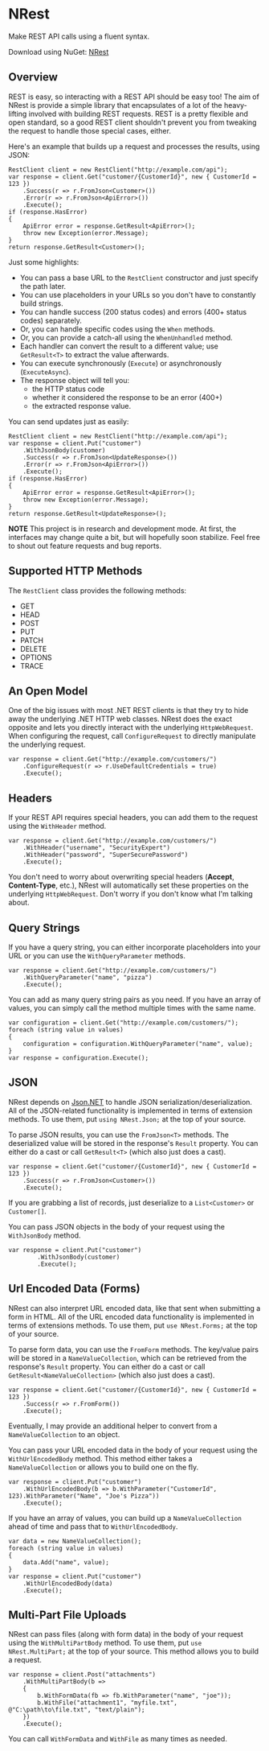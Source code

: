 # NRest

Make REST API calls using a fluent syntax.

Download using NuGet: [NRest](http://nuget.org/packages/nrest)

## Overview
REST is easy, so interacting with a REST API should be easy too! The aim of NRest is provide a simple library that encapsulates of a lot of the heavy-lifting involved with building REST requests. REST is a pretty flexible and open standard, so a good REST client shouldn't prevent you from tweaking the request to handle those special cases, either.

Here's an example that builds up a request and processes the results, using JSON:

    RestClient client = new RestClient("http://example.com/api");
    var response = client.Get("customer/{CustomerId}", new { CustomerId = 123 })
        .Success(r => r.FromJson<Customer>())
        .Error(r => r.FromJson<ApiError>())
        .Execute();
    if (response.HasError)
    {
        ApiError error = response.GetResult<ApiError>();
        throw new Exception(error.Message);
    }
    return response.GetResult<Customer>();
    
Just some highlights:
- You can pass a base URL to the `RestClient` constructor and just specify the path later.
- You can use placeholders in your URLs so you don't have to constantly build strings.
- You can handle success (200 status codes) and errors (400+ status codes) separately.
- Or, you can handle specific codes using the `When` methods.
- Or, you can provide a catch-all using the `WhenUnhandled` method.
- Each handler can convert the result to a different value; use `GetResult<T>` to extract the value afterwards.
- You can execute synchronously (`Execute`) or asynchronously (`ExecuteAsync`).
- The response object will tell you:
    - the HTTP status code
    - whether it considered the response to be an error (400+) 
    - the extracted response value.

You can send updates just as easily:

    RestClient client = new RestClient("http://example.com/api");
    var response = client.Put("customer")
        .WithJsonBody(customer)
        .Success(r => r.FromJson<UpdateResponse>())
        .Error(r => r.FromJson<ApiError>())
        .Execute();
    if (response.HasError)
    {
        ApiError error = response.GetResult<ApiError>();
        throw new Exception(error.Message);
    }
    return response.GetResult<UpdateResponse>();
    
**NOTE** This project is in research and development mode. At first, the interfaces may change quite a bit, but will hopefully soon stabilize. Feel free to shout out feature requests and bug reports.

## Supported HTTP Methods
The `RestClient` class provides the following methods:
- GET
- HEAD
- POST
- PUT
- PATCH
- DELETE
- OPTIONS
- TRACE

## An Open Model
One of the big issues with most .NET REST clients is that they try to hide away the underlying .NET HTTP web classes. NRest does the exact opposite and lets you directly interact with the underlying `HttpWebRequest`. When configuring the request, call `ConfigureRequest` to directly manipulate the underlying request.

    var response = client.Get("http://example.com/customers/")
        .ConfigureRequest(r => r.UseDefaultCredentials = true)
        .Execute();
        
## Headers
If your REST API requires special headers, you can add them to the request using the `WithHeader` method.

    var response = client.Get("http://example.com/customers/")
        .WithHeader("username", "SecurityExpert")
        .WithHeader("password", "SuperSecurePassword")
        .Execute();

You don't need to worry about overwriting special headers (**Accept**, **Content-Type**, etc.), NRest will automatically set these properties on the underlying `HttpWebRequest`. Don't worry if you don't know what I'm talking about.

## Query Strings
If you have a query string, you can either incorporate placeholders into your URL or you can use the `WithQueryParameter` methods.

    var response = client.Get("http://example.com/customers/")
        .WithQueryParameter("name", "pizza")
        .Execute();
        
You can add as many query string pairs as you need. If you have an array of values, you can simply call the method multiple times with the same name.

    var configuration = client.Get("http://example.com/customers/");
    foreach (string value in values)
    {
        configuration = configuration.WithQueryParameter("name", value);
    }
    var response = configuration.Execute();
        
## JSON
NRest depends on [Json.NET](http://www.newtonsoft.com/json) to handle JSON serialization/deserialization. All of the JSON-related functionality is implemented in terms of extension methods. To use them, put `using NRest.Json;` at the top of your source.

To parse JSON results, you can use the `FromJson<T>` methods. The deserialized value will be stored in the response's `Result` property. You can either do a cast or call `GetResult<T>` (which also just does a cast).

    var response = client.Get("customer/{CustomerId}", new { CustomerId = 123 })
        .Success(r => r.FromJson<Customer>())
        .Execute();
        
If you are grabbing a list of records, just deserialize to a `List<Customer>` or `Customer[]`.

You can pass JSON objects in the body of your request using the `WithJsonBody` method.

    var response = client.Put("customer")
            .WithJsonBody(customer)
            .Execute();
            
## Url Encoded Data (Forms)
NRest can also interpret URL encoded data, like that sent when submitting a form in HTML. All of the URL encoded data functionality is implemented in terms of extensions methods. To use them, put `use NRest.Forms;` at the top of your source.

To parse form data, you can use the `FromForm` methods. The key/value pairs will be stored in a `NameValueCollection`, which can be retrieved from the response's `Result` property. You can either do a cast or call `GetResult<NameValueCollection>` (which also just does a cast).

    var response = client.Get("customer/{CustomerId}", new { CustomerId = 123 })
        .Success(r => r.FromForm())
        .Execute();
        
Eventually, I may provide an additional helper to convert from a `NameValueCollection` to an object.

You can pass your URL encoded data in the body of your request using the `WithUrlEncodedBody` method. This method either takes a `NameValueCollection` or allows you to build one on the fly.

    var response = client.Put("customer")
        .WithUrlEncodedBody(b => b.WithParameter("CustomerId", 123).WithParameter("Name", "Joe's Pizza"))
        .Execute();
        
If you have an array of values, you can build up a `NameValueCollection` ahead of time and pass that to `WithUrlEncodedBody`.

    var data = new NameValueCollection();
    foreach (string value in values)
    {
        data.Add("name", value);
    }
    var response = client.Put("customer")
        .WithUrlEncodedBody(data)
        .Execute();

## Multi-Part File Uploads
NRest can pass files (along with form data) in the body of your request using the `WithMultiPartBody` method. To use them, put `use NRest.MultiPart;` at the top of your source. This method allows you to build a request.

    var response = client.Post("attachments")
        .WithMultiPartBody(b => 
        {
            b.WithFormData(fb => fb.WithParameter("name", "joe"));
            b.WithFile("attachment1", "myfile.txt", @"C:\path\to\file.txt", "text/plain");
        })
        .Execute();
        
You can call `WithFormData` and `WithFile` as many times as needed.